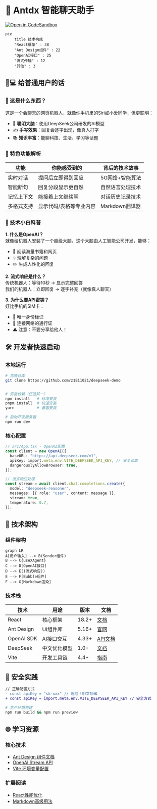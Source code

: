 # 🤖 Antdx 智能聊天助手

[![Open in CodeSandbox](https://codesandbox.io/static/img/play-codesandbox.svg)](https://codesandbox.io/p/github/z1811021/deepseek-demo/main)

```mermaid
pie
    title 技术构成
    "React框架" : 38
    "Ant Design组件" : 22
    "OpenAI接口" : 25
    "流式传输" : 12
    "其他" : 3
```

## 👩💻 给普通用户的话
### 🤔 这是什么东西？
这是一个会聊天的网页机器人，就像你手机里的Siri或小爱同学，但更聪明：
- 🧠 **聪明大脑**：使用DeepSeek公司研发的AI模型
- ✍️ **手写效果**：回复会逐字出现，像真人打字
- 📚 **知识丰富**：能聊科技、生活、学习等话题

### 🌟 特色功能解析
| 功能               | 你能感受到的              | 背后的技术故事          |
|--------------------|--------------------------|-------------------------|
| 实时对话           | 提问后立即得到回应        | 5G网络+智能算法         |
| 智能断句           | 回复分段显示更自然        | 自然语言处理技术        |
| 记忆上下文         | 能接着上文继续聊          | 对话历史记录技术        |
| 多格式支持         | 显示代码/表格等专业内容    | Markdown翻译器          |

### 🧩 技术小白科普
**1. 什么是OpenAI？**  
就像给机器人安装了一个超级大脑，这个大脑由人工智能公司开发，能够：
- 📖 阅读海量书籍和网页
- 💡 理解复杂的问题
- ✏️ 生成人性化的回复

**2. 流式响应是什么？**  
传统机器人：等待10秒 → 显示完整回答  
我们的机器人：立即回复 → 逐字补充（就像真人聊天）

**3. 为什么要API密钥？**  
好比手机的SIM卡：
- 🔑 唯一身份标识
- 📱 连接网络的通行证
- ⚠️ 注意：不要分享给他人！

## 🛠️ 开发者快速启动
### 本地运行
```bash
# 克隆仓库
git clone https://github.com/z1811021/deepseek-demo


# 安装依赖（任选其一）
npm install   # 标准安装
pnpm install  # 快速安装
yarn          # 兼容安装

# 启动开发服务器
npm run dev
```

### 核心配置
```typescript
// src/App.tsx - OpenAI配置
const client = new OpenAI({
  baseURL: "https://api.deepseek.com/v1",
  apiKey: import.meta.env.VITE_DEEPSEEK_API_KEY, // 安全读取
  dangerouslyAllowBrowser: true,
});

// 流式响应处理
const stream = await client.chat.completions.create({
  model: "deepseek-reasoner",
  messages: [{ role: "user", content: message }],
  stream: true,
  temperature: 0.7,
});
```

## 🎨 技术架构
### 组件架构
```mermaid
graph LR
A[用户输入] --> B(Sender组件)
B --> C{useXAgent}
C --> D[OpenAI接口]
D --> E((流式响应))
E --> F[Bubble组件]
F --> G[Markdown渲染]
```

### 技术栈
| 技术             | 用途                  | 版本   | 文档                      |
|------------------|-----------------------|--------|---------------------------|
| React            | 核心框架              | 18.2+  | [文档](https://react.dev) |
| Ant Design       | UI组件库              | 5.16+  | [官网](https://ant.design)|
| OpenAI SDK       | AI接口交互            | 4.33+  | [API文档](https://platform.openai.com/docs)|
| DeepSeek         | 中文优化模型          | 1.0+   | [文档](https://deepseek.com)|
| Vite             | 开发工具链            | 4.4+   | [指南](https://vitejs.dev)|

## 🔐 安全实践
```diff
// 正确配置方式
- const apiKey = "sk-xxx" // 危险！明文存储
+ const apiKey = import.meta.env.VITE_DEEPSEEK_API_KEY // 安全方式
```

```bash
# 生产环境构建
npm run build && npm run preview
```

## 🌐 学习资源
### 核心技术
- [Ant Design 组件文档](https://ant.design/components/overview/)
- [OpenAI Stream API](https://platform.openai.com/docs/api-reference/streaming)
- [Vite 环境变量配置](https://vitejs.dev/guide/env-and-mode.html)

### 扩展阅读
- [React性能优化](https://react.dev/learn/render-and-commit)
- [Markdown高级用法](https://www.markdownguide.org/extended-syntax/)



